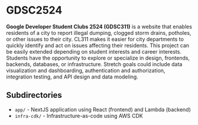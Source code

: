 # GDSC2524

**Google Developer Student Clubs 2524 (GDSC311)** is a website that enables residents of a city to report illegal dumping, clogged storm drains, potholes, or other issues to their city. CL311 makes it easier for city departments to quickly identify and act on issues affecting their residents. This project can be easily extended depending on student interests and career interests. Students have the opportunity to explore or specialize in design, frontends, backends, databases, or infrastructure. Stretch goals could include data visualization and dashboarding, authentication and authorization, integration testing, and API design and data modeling.

## Subdirectories

-   `app/` - NextJS application using React (frontend) and Lambda (backend)
-   `infra-cdk/` - Infrastructure-as-code using AWS CDK
